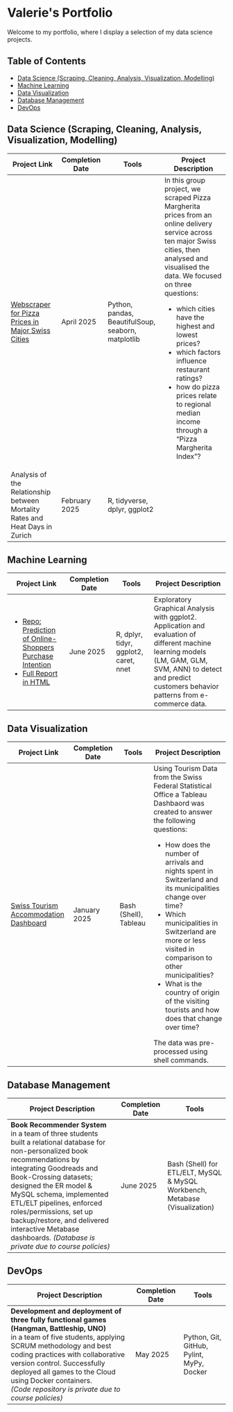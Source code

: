 # Valerie's Portfolio
Welcome to my portfolio, where I display a selection of my data science projects.

## Table of Contents
- [Data Science (Scraping, Cleaning, Analysis, Visualization, Modelling)](#data-science-scraping-cleaning-analysis-visualization-modelling)
- [Machine Learning](#machine-learning)
- [Data Visualization](#data-visualization)
- [Database Management](#database-management)
- [DevOps](#devops)

## Data Science (Scraping, Cleaning, Analysis, Visualization, Modelling)

| Project Link                                                                   | Completion Date | Tools                         | Project Description |
| -------------------------------------------------------------------------------| --------------- | ------------------------------|---------------------|
| [Webscraper for Pizza Prices in Major Swiss Cities](https://github.com/ValerieLuethi/CIP_FS25_201)                              |  April 2025     | Python, pandas, BeautifulSoup, seaborn, matplotlib |  In this group project, we scraped Pizza Margherita prices from an online delivery service across ten major Swiss cities, then analysed and visualised the data. We focused on three questions: <ul><li>which cities have the highest and lowest prices?</li><li>which factors influence restaurant ratings?</li><li>how do pizza prices relate to regional median income through a “Pizza Margherita Index”?</li></ul>                 |
| Analysis of the Relationship between Mortality Rates and Heat Days in Zurich   |  February 2025  | R, tidyverse, dplyr, ggplot2  |                     |

## Machine Learning

| Project Link                                                                   | Completion Date | Tools                         | Project Description |
| -------------------------------------------------------------------------------| --------------- | ------------------------------|---------------------|
| <ul><li>[Repo: Prediction of Online-Shoppers Purchase Intention](https://github.com/ValerieLuethi/Online-Shoppers-Purchase-Intention/tree/main)</li><li>[Full Report in HTML](https://valerieluethi.github.io/Online-Shoppers-Purchase-Intention/OnlineShoppers_Purchase_Intention.html)</li></ul>                       |  June 2025     | R, dplyr, tidyr, ggplot2, caret, nnet  |  Exploratory Graphical Analysis with ggplot2. Application and evaluation of different machine learning models (LM, GAM, GLM, SVM, ANN) to detect and predict customers behavior patterns from e-commerce data.                 |

## Data Visualization

| Project Link                                                                   | Completion Date | Tools                         | Project Description |
| -------------------------------------------------------------------------------| --------------- | ------------------------------|---------------------|
| [Swiss Tourism Accommodation Dashboard](https://public.tableau.com/views/SwissTourismAccommodationDashboard/Dashboard_final?:language=de-DE&publish=yes&:sid=&:redirect=auth&:display_count=n&:origin=viz_share_link)                             |  January 2025     | Bash (Shell), Tableau |   Using Tourism Data from the Swiss Federal Statistical Office a Tableau Dashbaord was created to answer the following questions: <ul><li>How does the number of arrivals and nights spent in Switzerland and its municipalities change over time?</li><li>Which municipalities in Switzerland are more or less visited in comparison to other municipalities?</li><li>What is the country of origin of the visiting tourists and how does that change over time?</li></ul> The data was pre-processed using shell commands. |

## Database Management

| Project Description                                                                 | Completion Date | Tools  |
| -------------------------------------------------------------------------------| --------------- | ------------------------------|
| <b>Book Recommender System</b><br> in a team of three students built a relational database for non-personalized book recommendations by integrating Goodreads and Book-Crossing datasets; designed the ER model & MySQL schema, implemented ETL/ELT pipelines, enforced roles/permissions, set up backup/restore, and delivered interactive Metabase dashboards. *(Database is private due to course policies)* |  June 2025     | Bash (Shell) for ETL/ELT, MySQL & MySQL Workbench, Metabase (Visualization) |

## DevOps

| Project Description                                                                 | Completion Date | Tools                         |
| -------------------------------------------------------------------------------| --------------- | ------------------------------|
| <b>Development and deployment of three fully functional games (Hangman, Battleship, UNO)</b><br>in a team of five students, applying SCRUM methodology and best coding practices with collaborative version control. Successfully deployed all games to the Cloud using Docker containers. <br> *(Code repository is private due to course policies)*                             |  May 2025    | Python, Git, GitHub, Pylint, MyPy, Docker |
